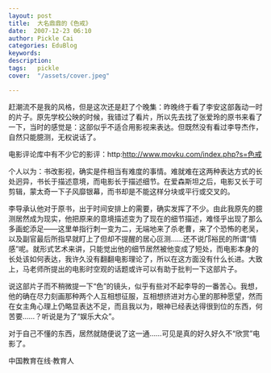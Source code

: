 ```yaml
---
layout: post  
title:  大名鼎鼎的《色戒》  
date:  2007-12-23 06:10  
author: Pickle Cai  
categories: EduBlog  
keywords: 
description:   
tags:	pickle   
cover:  "/assets/cover.jpeg"  

---  
```

    
赶潮流不是我的风格，但是这次还是赶了个晚集：昨晚终于看了李安这部轰动一时的片子。原先学校公映的时候，我错过了看片，所以先去找了张爱玲的原书来看了一下，当时的感觉是：这部似乎不适合用影视来表达。但既然没有看过李导杰作，自然只能臆测，无权说话了。



电影评论库中有不少它的影评：http:http://www.movku.com/index.php?s=色戒



个人以为：书改影视，确实是件相当有难度的事情。难就难在这两种表达方式的长处迥异，书长于描述意境，而电影长于描述细节。在爱森斯坦之后，电影又长于可剪辑，蒙太奇一下子风靡银幕，而书却是不能这样分块或平行或交叉的。



李导承认他对于原书，出于时间安排上的需要，确实发挥了不少。由此我原先的臆测居然成为现实，他把原来的意境描述变为了现在的细节描述，难怪乎出现了那么多画蛇添足——这里单指行刺一变为二，无端地来了杀老曹，来了个恐怖的老吴，以及副官最后所指早就盯上了但却不提醒的居心叵测……还不说邝裕民的所谓“情感”呢。就形式艺术来讲，只能觉出他的细节居然被他变成了短处，而电影本身的长处该如何表达，我许久没有翻翻电影理论了，所以在这方面没有什么长进。大致上，马老师所提出的电影时空观的话题或许可以有助于批判一下这部片子。



说这部片子而不稍微提一下“色”的镜头，似乎有些对不起李导的一番苦心。我想，他的确在尽力刻画那种两个人互相想征服，互相想挤进对方心里的那种愿望，然而在女主角心理上仍略显表达不足，而且我以为，眼神已经表达得很到位的东西，何苦要……？听说是为了“娱乐大众”。



对于自己不懂的东西，居然就随便说了这一通……可见是真的好久好久不“欣赏”电影了。



		    
 中国教育在线·教育人

